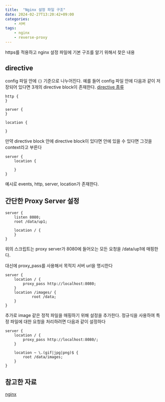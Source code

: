 ```yaml
---
title:  "Nginx 설정 파일 구조"
date: 2024-02-27T13:20:42+09:00
categories: 
    - 서버
tags:
    - nginx
    - reverse-proxy
---
```


https를 적용하고 nginx 설정 파일에 기본 구조를 알기 위해서 찾은 내용

## directive
config 파일 안에 `{}` 기준으로 나누어진다. 예를 들어 config  파일 안에 다음과 같이 저장되어 있다면 3개의 directive block이 존재한다. [directive 종류](https://nginx.org/en/docs/ngx_core_module.html#directives)
```
http {
}

server {
}

location {

}
```

만약 directive block 안에 directive block이 있다면 안에 있을 수 있다면 그것을 context라고 부른다
```
server {
	location {
	
	}
}

```

예시로 events, http, server, location가 존재한다. 

## 간단한 Proxy Server 설정

```
server {
    listen 8080;
    root /data/up1;

    location / {
    }
}
```
위의 스크립트는 proxy server가 8080에 들어오는 모든 요청을 /data/up1에 매핑한다. 

대신에  proxy_pass를 사용해서 목적지 서버 url을 명시한다
```
server {
    location / {
    	proxy_pass http://localhost:8080;
    }
	location /images/ {
	        root /data;
	}
}
```

추가로 image 같은 정적 파일을 매핑하기 위해 설정을 추가한다. 정규식을 사용하여 특정 파일에 대한 요청을 처리하려면 다음과 같이 설정하다
```
server {
    location / {
        proxy_pass http://localhost:8080/;
    }

    location ~ \.(gif|jpg|png)$ {
        root /data/images;
    }
}
```

## 참고한 자료
[nginx](https://nginx.org/en/docs/beginners_guide.html)

